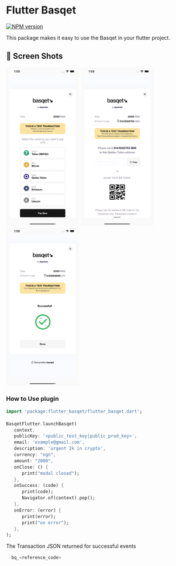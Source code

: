 # Flutter Basqet
[![NPM version](https://img.shields.io/pub/v/flutter_basqet.svg)](https://pub.dev/packages/flutter_basqet)
&nbsp;
&nbsp;

This package makes it easy to use the Basqet in your flutter project.

## 📸 Screen Shots

<p float="left">
<img src="https://github.com/oyeolamilekan/basqet_flutter/blob/master/001_screen_shot.png?raw=true" width="200">
<img src="https://github.com/oyeolamilekan/basqet_flutter/blob/master/002_screen_shot.png?raw=true" width="200">
<img src="https://github.com/oyeolamilekan/basqet_flutter/blob/master/003_screen_shot.png?raw=true" width="200">
</p>

### How to Use plugin

```dart
import 'package:flutter_basqet/flutter_basqet.dart';

BasqetFlutter.launchBasqet(
   context,
   publicKey: '<public_test_key|public_prod_key>',
   email: 'example@gmail.com',
   description: 'urgent 2k in crypto',
   currency: "ngn",
   amount: "2000",
   onClose: () {
      print("modal closed");
   },
   onSuccess: (code) {
      print(code);
      Navigator.of(context).pop();
   },
   onError: (error) {
      print(error);
      print("on error");
   },
);

```

The Transaction JSON returned for successful events

```ts
  bq_<reference_code>
```
